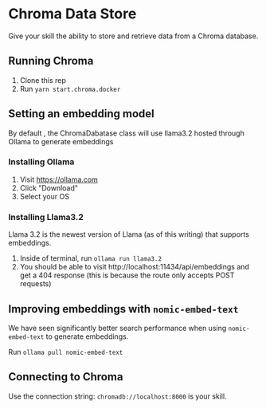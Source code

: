 # Chroma Data Store

Give your skill the ability to store and retrieve data from a Chroma database.

## Running Chroma

1. Clone this rep
2. Run `yarn start.chroma.docker`

## Setting an embedding model

By default , the ChromaDabatase class will use llama3.2 hosted through Ollama to generate embeddings

### Installing Ollama

1. Visit https://ollama.com
2. Click "Download"
3. Select your OS

### Installing Llama3.2

Llama 3.2 is the newest version of Llama (as of this writing) that supports embeddings.

1. Inside of terminal, run `ollama run llama3.2`
2. You should be able to visit http://localhost:11434/api/embeddings and get a 404 response (this is because the route only accepts POST requests)

## Improving embeddings with `nomic-embed-text`

We have seen significantly better search performance when using `nomic-embed-text` to generate embeddings.

Run `ollama pull nomic-embed-text`


## Connecting to Chroma

Use the connection string: `chromadb://localhost:8000` is your skill.
